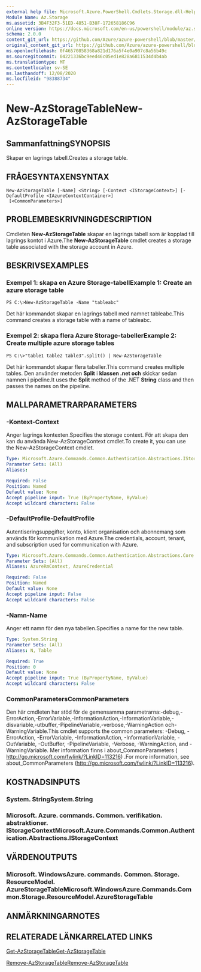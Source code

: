 ```yaml
---
external help file: Microsoft.Azure.PowerShell.Cmdlets.Storage.dll-Help.xml
Module Name: Az.Storage
ms.assetid: 3B4F32F3-51ED-4851-B38F-172658186C96
online version: https://docs.microsoft.com/en-us/powershell/module/az.storage/new-azstoragetable
schema: 2.0.0
content_git_url: https://github.com/Azure/azure-powershell/blob/master/src/Storage/Storage.Management/help/New-AzStorageTable.md
original_content_git_url: https://github.com/Azure/azure-powershell/blob/master/src/Storage/Storage.Management/help/New-AzStorageTable.md
ms.openlocfilehash: 0f46570858368a821d176a5f4e0a907c8a56b49c
ms.sourcegitcommit: 04221336bc9eed46c05ed1e828a6811534d4b4ab
ms.translationtype: MT
ms.contentlocale: sv-SE
ms.lasthandoff: 12/08/2020
ms.locfileid: "98388734"
---
```

# <span data-ttu-id="83a38-101">New-AzStorageTable</span><span class="sxs-lookup"><span data-stu-id="83a38-101">New-AzStorageTable</span></span>

## <span data-ttu-id="83a38-102">Sammanfattning</span><span class="sxs-lookup"><span data-stu-id="83a38-102">SYNOPSIS</span></span>
<span data-ttu-id="83a38-103">Skapar en lagrings tabell.</span><span class="sxs-lookup"><span data-stu-id="83a38-103">Creates a storage table.</span></span>

## <span data-ttu-id="83a38-104">FRÅGESYNTAXEN</span><span class="sxs-lookup"><span data-stu-id="83a38-104">SYNTAX</span></span>

```
New-AzStorageTable [-Name] <String> [-Context <IStorageContext>] [-DefaultProfile <IAzureContextContainer>]
 [<CommonParameters>]
```

## <span data-ttu-id="83a38-105">PROBLEMBESKRIVNING</span><span class="sxs-lookup"><span data-stu-id="83a38-105">DESCRIPTION</span></span>
<span data-ttu-id="83a38-106">Cmdleten **New-AzStorageTable** skapar en lagrings tabell som är kopplad till lagrings kontot i Azure.</span><span class="sxs-lookup"><span data-stu-id="83a38-106">The **New-AzStorageTable** cmdlet creates a storage table associated with the storage account in Azure.</span></span>

## <span data-ttu-id="83a38-107">BESKRIVS</span><span class="sxs-lookup"><span data-stu-id="83a38-107">EXAMPLES</span></span>

### <span data-ttu-id="83a38-108">Exempel 1: skapa en Azure Storage-tabell</span><span class="sxs-lookup"><span data-stu-id="83a38-108">Example 1: Create an azure storage table</span></span>
```
PS C:\>New-AzStorageTable -Name "tableabc"
```

<span data-ttu-id="83a38-109">Det här kommandot skapar en lagrings tabell med namnet tableabc.</span><span class="sxs-lookup"><span data-stu-id="83a38-109">This command creates a storage table with a name of tableabc.</span></span>

### <span data-ttu-id="83a38-110">Exempel 2: skapa flera Azure Storage-tabeller</span><span class="sxs-lookup"><span data-stu-id="83a38-110">Example 2: Create multiple azure storage tables</span></span>
```
PS C:\>"table1 table2 table3".split() | New-AzStorageTable
```

<span data-ttu-id="83a38-111">Det här kommandot skapar flera tabeller.</span><span class="sxs-lookup"><span data-stu-id="83a38-111">This command creates multiple tables.</span></span>
<span data-ttu-id="83a38-112">Den använder metoden **Split** i **klassen .net och** skickar sedan namnen i pipeline.</span><span class="sxs-lookup"><span data-stu-id="83a38-112">It uses the **Split** method of the .NET **String** class and then passes the names on the pipeline.</span></span>

## <span data-ttu-id="83a38-113">MALLPARAMETRAR</span><span class="sxs-lookup"><span data-stu-id="83a38-113">PARAMETERS</span></span>

### <span data-ttu-id="83a38-114">-Kontext</span><span class="sxs-lookup"><span data-stu-id="83a38-114">-Context</span></span>
<span data-ttu-id="83a38-115">Anger lagrings kontexten.</span><span class="sxs-lookup"><span data-stu-id="83a38-115">Specifies the storage context.</span></span>
<span data-ttu-id="83a38-116">För att skapa den kan du använda New-AzStorageContext cmdlet.</span><span class="sxs-lookup"><span data-stu-id="83a38-116">To create it, you can use the New-AzStorageContext cmdlet.</span></span>

```yaml
Type: Microsoft.Azure.Commands.Common.Authentication.Abstractions.IStorageContext
Parameter Sets: (All)
Aliases:

Required: False
Position: Named
Default value: None
Accept pipeline input: True (ByPropertyName, ByValue)
Accept wildcard characters: False
```

### <span data-ttu-id="83a38-117">-DefaultProfile</span><span class="sxs-lookup"><span data-stu-id="83a38-117">-DefaultProfile</span></span>
<span data-ttu-id="83a38-118">Autentiseringsuppgifter, konto, klient organisation och abonnemang som används för kommunikation med Azure.</span><span class="sxs-lookup"><span data-stu-id="83a38-118">The credentials, account, tenant, and subscription used for communication with Azure.</span></span>

```yaml
Type: Microsoft.Azure.Commands.Common.Authentication.Abstractions.Core.IAzureContextContainer
Parameter Sets: (All)
Aliases: AzureRmContext, AzureCredential

Required: False
Position: Named
Default value: None
Accept pipeline input: False
Accept wildcard characters: False
```

### <span data-ttu-id="83a38-119">-Namn</span><span class="sxs-lookup"><span data-stu-id="83a38-119">-Name</span></span>
<span data-ttu-id="83a38-120">Anger ett namn för den nya tabellen.</span><span class="sxs-lookup"><span data-stu-id="83a38-120">Specifies a name for the new table.</span></span>

```yaml
Type: System.String
Parameter Sets: (All)
Aliases: N, Table

Required: True
Position: 0
Default value: None
Accept pipeline input: True (ByPropertyName, ByValue)
Accept wildcard characters: False
```

### <span data-ttu-id="83a38-121">CommonParameters</span><span class="sxs-lookup"><span data-stu-id="83a38-121">CommonParameters</span></span>
<span data-ttu-id="83a38-122">Den här cmdleten har stöd för de gemensamma parametrarna:-debug,-ErrorAction,-ErrorVariable,-InformationAction,-InformationVariable,-disvariable,-utbuffer,-PipelineVariable,-verbose,-WarningAction och-WarningVariable.</span><span class="sxs-lookup"><span data-stu-id="83a38-122">This cmdlet supports the common parameters: -Debug, -ErrorAction, -ErrorVariable, -InformationAction, -InformationVariable, -OutVariable, -OutBuffer, -PipelineVariable, -Verbose, -WarningAction, and -WarningVariable.</span></span> <span data-ttu-id="83a38-123">Mer information finns i about_CommonParameters ( http://go.microsoft.com/fwlink/?LinkID=113216) .</span><span class="sxs-lookup"><span data-stu-id="83a38-123">For more information, see about_CommonParameters (http://go.microsoft.com/fwlink/?LinkID=113216).</span></span>

## <span data-ttu-id="83a38-124">KOSTNADS</span><span class="sxs-lookup"><span data-stu-id="83a38-124">INPUTS</span></span>

### <span data-ttu-id="83a38-125">System. String</span><span class="sxs-lookup"><span data-stu-id="83a38-125">System.String</span></span>

### <span data-ttu-id="83a38-126">Microsoft. Azure. commands. Common. verifikation. abstraktioner. IStorageContext</span><span class="sxs-lookup"><span data-stu-id="83a38-126">Microsoft.Azure.Commands.Common.Authentication.Abstractions.IStorageContext</span></span>

## <span data-ttu-id="83a38-127">VÄRDEN</span><span class="sxs-lookup"><span data-stu-id="83a38-127">OUTPUTS</span></span>

### <span data-ttu-id="83a38-128">Microsoft. WindowsAzure. commands. Common. Storage. ResourceModel. AzureStorageTable</span><span class="sxs-lookup"><span data-stu-id="83a38-128">Microsoft.WindowsAzure.Commands.Common.Storage.ResourceModel.AzureStorageTable</span></span>

## <span data-ttu-id="83a38-129">ANMÄRKNINGAR</span><span class="sxs-lookup"><span data-stu-id="83a38-129">NOTES</span></span>

## <span data-ttu-id="83a38-130">RELATERADE LÄNKAR</span><span class="sxs-lookup"><span data-stu-id="83a38-130">RELATED LINKS</span></span>

[<span data-ttu-id="83a38-131">Get-AzStorageTable</span><span class="sxs-lookup"><span data-stu-id="83a38-131">Get-AzStorageTable</span></span>](./Get-AzStorageTable.md)

[<span data-ttu-id="83a38-132">Remove-AzStorageTable</span><span class="sxs-lookup"><span data-stu-id="83a38-132">Remove-AzStorageTable</span></span>](./Remove-AzStorageTable.md)


